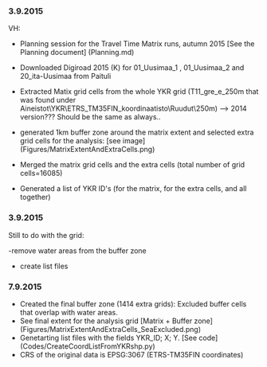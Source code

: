 ### 3.9.2015
VH:
- Planning session for the Travel Time Matrix runs, autumn 2015 [See the Planning document] (Planning.md)


- Downloaded Digiroad 2015 (K) for 01_Uusimaa_1 , 01_Uusimaa_2 and 20_ita-Uusimaa from Paituli


- Extracted Matix grid cells from the whole YKR grid (T11_gre_e_250m that was found under Aineistot\YKR\ETRS_TM35FIN_koordinaatisto\Ruudut\250m) --> 2014 version??? Should be the same as always..
- generated 1km buffer zone around the matrix extent and selected extra grid cells for the analysis: [see image] (Figures/MatrixExtentAndExtraCells.png)
- Merged the matrix grid cells and the extra cells (total number of grid cells=16085)
- Generated a list of YKR ID's (for the matrix, for the extra cells, and all together)



### 3.9.2015

Still to do with the grid: 


-remove water areas from the buffer zone
- create list files

### 7.9.2015

- Created the final buffer zone (1414 extra grids): Excluded buffer cells that overlap with water areas.
- See final extent for the analysis grid [Matrix + Buffer zone] (Figures/MatrixExtentAndExtraCells_SeaExcluded.png)
- Genetarting list files with the fields YKR_ID; X; Y. [See code] (Codes/CreateCoordListFromYKRshp.py)
- CRS of the original data is EPSG:3067 (ETRS-TM35FIN coordinates)